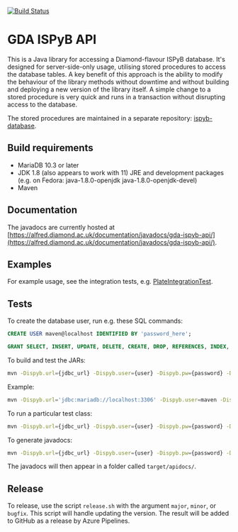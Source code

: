 [![Build Status](https://dev.azure.com/diamond-lims/gda-ispyb-api/_apis/build/status/DiamondLightSource.gda-ispyb-api?branchName=master)](https://dev.azure.com/diamond-lims/gda-ispyb-api/_build/latest?definitionId=1&branchName=master)

# GDA ISPyB API

This is a Java library for accessing a Diamond-flavour ISPyB database. It's designed for server-side-only usage, utilising stored procedures to access the database tables. A key benefit of this approach is the ability to modify the behaviour of the library methods without downtime and without building and deploying a new version of the library itself. A simple change to a stored procedure is very quick and runs in a transaction without disrupting access to the database.

The stored procedures are maintained in a separate repository: [ispyb-database](https://github.com/DiamondLightSource/ispyb-database).

## Build requirements

* MariaDB 10.3 or later
* JDK 1.8 (also appears to work with 11) JRE and development packages (e.g. on Fedora: java-1.8.0-openjdk java-1.8.0-openjdk-devel)
* Maven

## Documentation

The javadocs are currently hosted at [https://alfred.diamond.ac.uk/documentation/javadocs/gda-ispyb-api/](https://alfred.diamond.ac.uk/documentation/javadocs/gda-ispyb-api/).

## Examples

For example usage, see the integration tests, e.g. [PlateIntegrationTest](https://github.com/DiamondLightSource/gda-ispyb-api/blob/master/src/test/java/uk/ac/diamond/ispyb/test/PlateIntegrationTest.java).

## Tests

To create the database user, run e.g. these SQL commands:

```sql
CREATE USER maven@localhost IDENTIFIED BY 'password_here';

GRANT SELECT, INSERT, UPDATE, DELETE, CREATE, DROP, REFERENCES, INDEX, ALTER, CREATE TEMPORARY TABLES, LOCK TABLES, EXECUTE, CREATE VIEW, SHOW VIEW, CREATE ROUTINE, ALTER ROUTINE, EVENT, TRIGGER ON `maven\_%`.* TO 'maven'@'localhost';
```

To build and test the JARs:

```bash
mvn -Dispyb.url={jdbc_url} -Dispyb.user={user} -Dispyb.pw={password} -Dispyb.host={host} -Dispyb.port={port} package
```

Example:

```bash
mvn -Dispyb.url='jdbc:mariadb://localhost:3306' -Dispyb.user=maven -Dispyb.pw='password_here' -Dispyb.host=localhost -Dispyb.port=3306 package
```

To run a particular test class:

```bash
mvn -Dispyb.url={jdbc_url} -Dispyb.user={user} -Dispyb.pw={password} -Dispyb.host={host} -Dispyb.port={port} -Dtest={TestClassName} test
```

To generate javadocs:

```bash
mvn -Dispyb.url={jdbc_url} -Dispyb.user={user} -Dispyb.pw={password} -Dispyb.host={host} -Dispyb.port={port} install
```

The javadocs will then appear in a folder called `target/apidocs/`.

## Release

To release, use the script `release.sh` with the argument `major`, `minor`, or `bugfix`. This script will handle updating the version. The result will be added to GitHub as a release by Azure Pipelines.

